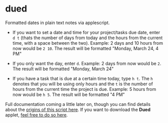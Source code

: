 dued
====

Formatted dates in plain text notes via applescript. 

- If you want to set a date and time for your project/tasks due date, enter `d t` (thats the number of days from today and the hours from the current time, with a space between the two). Example: 2 days and 10 hours from now would be `2 10`. The result will be formatted "Monday, March 24, 4 PM"

- If you only want the day, enter `d`. Example: 2 days from now would be `2`. The result will be formatted "Monday, March 24"

- If you have a task that is due at a certain time today, type `h t`. The `h` denotes that you will be using only hours and the `t` is the number of hours from the current time the project is due. Example: 5 hours from now would be `h 5`. The result will be formatted "4 PM"

Full documentation coming a little later on, though you can find details about the [origins of this script here](http://scriptogr.am/unforswearing/post/future-dates). If you want to download the **Dued** applet, [feel free to do so here](https://dl.dropboxusercontent.com/u/101139565/Dued.zip).  
